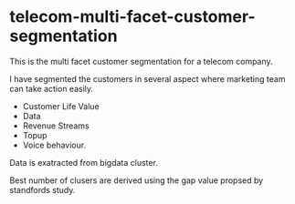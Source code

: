 # telecom-multi-facet-customer-segmentation
This is the multi facet customer segmentation for a telecom company.

I have segmented the customers in several aspect where marketing team can take action easily.
* Customer Life Value
* Data
* Revenue Streams
* Topup
* Voice behaviour.

Data is exatracted from bigdata cluster.

Best number of clusers are derived using the gap value propsed by standfords study.

